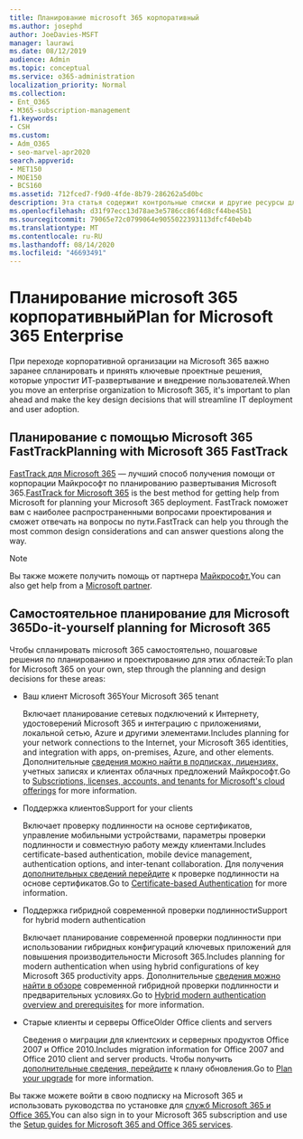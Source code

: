 ```yaml
---
title: Планирование microsoft 365 корпоративный
ms.author: josephd
author: JoeDavies-MSFT
manager: laurawi
ms.date: 08/12/2019
audience: Admin
ms.topic: conceptual
ms.service: o365-administration
localization_priority: Normal
ms.collection:
- Ent_O365
- M365-subscription-management
f1.keywords:
- CSH
ms.custom:
- Adm_O365
- seo-marvel-apr2020
search.appverid:
- MET150
- MOE150
- BCS160
ms.assetid: 712fced7-f9d0-4fde-8b79-286262a5d0bc
description: Эта статья содержит контрольные списки и другие ресурсы для планирования развертывания Microsoft 365 корпоративный.
ms.openlocfilehash: d31f97ecc13d78ae3e5786cc86f4d8cf44be45b1
ms.sourcegitcommit: 79065e72c0799064e9055022393113dfcf40eb4b
ms.translationtype: MT
ms.contentlocale: ru-RU
ms.lasthandoff: 08/14/2020
ms.locfileid: "46693491"
---
```

# <a name="plan-for-microsoft-365-enterprise"></a><span data-ttu-id="c0b1e-103">Планирование microsoft 365 корпоративный</span><span class="sxs-lookup"><span data-stu-id="c0b1e-103">Plan for Microsoft 365 Enterprise</span></span>

<span data-ttu-id="c0b1e-104">При переходе корпоративной организации на Microsoft 365 важно заранее спланировать и принять ключевые проектные решения, которые упростит ИТ-развертывание и внедрение пользователей.</span><span class="sxs-lookup"><span data-stu-id="c0b1e-104">When you move an enterprise organization to Microsoft 365, it's important to plan ahead and make the key design decisions that will streamline IT deployment and user adoption.</span></span> 

## <a name="planning-with-microsoft-365-fasttrack"></a><span data-ttu-id="c0b1e-105">Планирование с помощью Microsoft 365 FastTrack</span><span class="sxs-lookup"><span data-stu-id="c0b1e-105">Planning with Microsoft 365 FastTrack</span></span>

<span data-ttu-id="c0b1e-106">[FastTrack для Microsoft 365](https://www.microsoft.com/fasttrack/microsoft-365) — лучший способ получения помощи от корпорации Майкрософт по планированию развертывания Microsoft 365.</span><span class="sxs-lookup"><span data-stu-id="c0b1e-106">[FastTrack for Microsoft 365](https://www.microsoft.com/fasttrack/microsoft-365) is the best method for getting help from Microsoft for planning your Microsoft 365 deployment.</span></span> <span data-ttu-id="c0b1e-107">FastTrack поможет вам с наиболее распространенными вопросами проектирования и сможет отвечать на вопросы по пути.</span><span class="sxs-lookup"><span data-stu-id="c0b1e-107">FastTrack can help you through the most common design considerations and can answer questions along the way.</span></span> 

>[!Note]
><span data-ttu-id="c0b1e-108">Вы также можете получить помощь от партнера [Майкрософт.](https://www.microsoft.com/solution-providers/home)</span><span class="sxs-lookup"><span data-stu-id="c0b1e-108">You can also get help from a [Microsoft partner](https://www.microsoft.com/solution-providers/home).</span></span>
>

## <a name="do-it-yourself-planning-for-microsoft-365"></a><span data-ttu-id="c0b1e-109">Самостоятельное планирование для Microsoft 365</span><span class="sxs-lookup"><span data-stu-id="c0b1e-109">Do-it-yourself planning for Microsoft 365</span></span>

<span data-ttu-id="c0b1e-110">Чтобы спланировать microsoft 365 самостоятельно, пошаговые решения по планированию и проектированию для этих областей:</span><span class="sxs-lookup"><span data-stu-id="c0b1e-110">To plan for Microsoft 365 on your own, step through the planning and design decisions for these areas:</span></span>

- <span data-ttu-id="c0b1e-111">Ваш клиент Microsoft 365</span><span class="sxs-lookup"><span data-stu-id="c0b1e-111">Your Microsoft 365 tenant</span></span>

  <span data-ttu-id="c0b1e-112">Включает планирование сетевых подключений к Интернету, удостоверений Microsoft 365 и интеграцию с приложениями, локальной сетью, Azure и другими элементами.</span><span class="sxs-lookup"><span data-stu-id="c0b1e-112">Includes planning for your network connections to the Internet, your Microsoft 365 identities, and integration with apps, on-premises, Azure, and other elements.</span></span> <span data-ttu-id="c0b1e-113">Дополнительные [сведения можно найти в подписках, лицензиях,](subscriptions-licenses-accounts-and-tenants-for-microsoft-cloud-offerings.md) учетных записях и клиентах облачных предложений Майкрософт.</span><span class="sxs-lookup"><span data-stu-id="c0b1e-113">Go to [Subscriptions, licenses, accounts, and tenants for Microsoft's cloud offerings](subscriptions-licenses-accounts-and-tenants-for-microsoft-cloud-offerings.md) for more information.</span></span>

- <span data-ttu-id="c0b1e-114">Поддержка клиентов</span><span class="sxs-lookup"><span data-stu-id="c0b1e-114">Support for your clients</span></span>

  <span data-ttu-id="c0b1e-115">Включает проверку подлинности на основе сертификатов, управление мобильными устройствами, параметры проверки подлинности и совместную работу между клиентами.</span><span class="sxs-lookup"><span data-stu-id="c0b1e-115">Includes certificate-based authentication, mobile device management, authentication options, and inter-tenant collaboration.</span></span> <span data-ttu-id="c0b1e-116">Для получения [дополнительных сведений перейдите](microsoft-365-client-support-certificate-based-authentication.md) к проверке подлинности на основе сертификатов.</span><span class="sxs-lookup"><span data-stu-id="c0b1e-116">Go to [Certificate-based Authentication](microsoft-365-client-support-certificate-based-authentication.md) for more information.</span></span>

- <span data-ttu-id="c0b1e-117">Поддержка гибридной современной проверки подлинности</span><span class="sxs-lookup"><span data-stu-id="c0b1e-117">Support for hybrid modern authentication</span></span>

  <span data-ttu-id="c0b1e-118">Включает планирование современной проверки подлинности при использовании гибридных конфигураций ключевых приложений для повышения производительности Microsoft 365.</span><span class="sxs-lookup"><span data-stu-id="c0b1e-118">Includes planning for modern authentication when using hybrid configurations of key Microsoft 365 productivity apps.</span></span> <span data-ttu-id="c0b1e-119">Дополнительные [сведения можно найти в обзоре](hybrid-modern-auth-overview.md) современной гибридной проверки подлинности и предварительных условиях.</span><span class="sxs-lookup"><span data-stu-id="c0b1e-119">Go to [Hybrid modern authentication overview and prerequisites](hybrid-modern-auth-overview.md) for more information.</span></span>

- <span data-ttu-id="c0b1e-120">Старые клиенты и серверы Office</span><span class="sxs-lookup"><span data-stu-id="c0b1e-120">Older Office clients and servers</span></span>

  <span data-ttu-id="c0b1e-121">Сведения о миграции для клиентских и серверных продуктов Office 2007 и Office 2010.</span><span class="sxs-lookup"><span data-stu-id="c0b1e-121">Includes migration information for Office 2007 and Office 2010 client and server products.</span></span> <span data-ttu-id="c0b1e-122">Чтобы получить [дополнительные сведения, перейдите](plan-upgrade-previous-versions-office.md) к плану обновления.</span><span class="sxs-lookup"><span data-stu-id="c0b1e-122">Go to [Plan your upgrade](plan-upgrade-previous-versions-office.md) for more information.</span></span>

<span data-ttu-id="c0b1e-123">Вы также можете войти в свою подписку на Microsoft 365 и использовать руководства по установке для [служб Microsoft 365 и Office 365.](setup-guides-for-microsoft-365.md)</span><span class="sxs-lookup"><span data-stu-id="c0b1e-123">You can also sign in to your Microsoft 365 subscription and use the [Setup guides for Microsoft 365 and Office 365 services](setup-guides-for-microsoft-365.md).</span></span>
